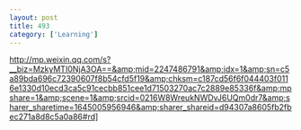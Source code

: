 ```yaml
---
layout: post
title: 493
category: ['Learning']
---
```


http://mp.weixin.qq.com/s?__biz=MzkyMTI0NjA3OA==&amp;mid=2247486791&amp;idx=1&amp;sn=c5a89bda696c72390607f8b54cfd5f19&amp;chksm=c187cd56f6f044403f0116e1330d10ecd3ca5c91cecbb851cee1d71503270ac7c2889e85336f&amp;mpshare=1&amp;scene=1&amp;srcid=0216W8WreukNWDvJ6UQm0dr7&amp;sharer_sharetime=1645005956946&amp;sharer_shareid=d94307a8605fb2fbec271a8d8c5a0a86#rd]


